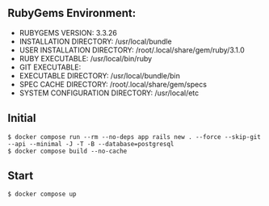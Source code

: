 RubyGems Environment:
--
- RUBYGEMS VERSION: 3.3.26
- INSTALLATION DIRECTORY: /usr/local/bundle
- USER INSTALLATION DIRECTORY: /root/.local/share/gem/ruby/3.1.0
- RUBY EXECUTABLE: /usr/local/bin/ruby
- GIT EXECUTABLE:
- EXECUTABLE DIRECTORY: /usr/local/bundle/bin
- SPEC CACHE DIRECTORY: /root/.local/share/gem/specs
- SYSTEM CONFIGURATION DIRECTORY: /usr/local/etc

Initial
--
    $ docker compose run --rm --no-deps app rails new . --force --skip-git --api --minimal -J -T -B --database=postgresql
    $ docker compose build --no-cache

Start
--
    $ docker compose up

